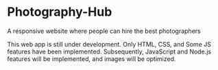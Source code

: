 # Photography-Hub
A responsive website where people can hire the best photographers

This web app is still under development. Only HTML, CSS, and Some JS features have been implemented. Subsequently, JavaScript and Node.js features will be implemented, and images will be optimized.
